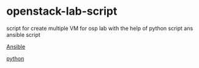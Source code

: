 # openstack-lab-script
script for create multiple VM for osp lab with the help of python script ans ansible script

[Ansible](https://github.com/Himanshu-bhatt773/Createmutiple-Vm-script/tree/main/ansible)

[python](https://github.com/Himanshu-bhatt773/Createmutiple-Vm-script/tree/main/python)
